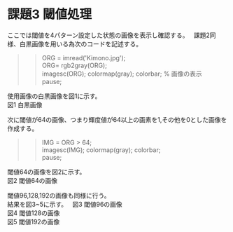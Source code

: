 # 課題3 閾値処理  
ここでは閾値を4パターン設定した状態の画像を表示し確認する。  
課題2同様、白黒画像を用いる為次のコードを記述する。  
  
>> ORG = imread('Kimono.jpg');  
>> ORG= rgb2gray(ORG);  
>> imagesc(ORG); colormap(gray); colorbar; % 画像の表示  
>> pause;  
  
使用画像の白黒画像を図1に示す。  
図1 白黒画像  
  
次に閾値が64の画像、つまり輝度値が64以上の画素を1,その他を0とした画像を作成する。
  
>> IMG = ORG > 64;  
>> imagesc(IMG); colormap(gray); colorbar;  
>> pause;  
  
閾値64の画像を図2に示す。  
図2 閾値64の画像  
  
閾値96,128,192の画像も同様に行う。  
結果を図3~5に示す。  
図3 閾値96の画像  
図4 閾値128の画像  
図5 閾値192の画像  
